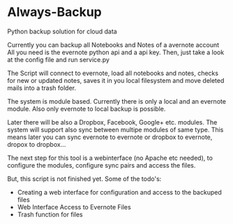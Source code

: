 Always-Backup
==============

Python backup solution for cloud data

Currently you can backup all Notebooks and Notes of a avernote account
All you need is the evernote python api and a api key.
Then, just take a look at the config file and run service.py

The Script will connect to evernote, load all notebooks and notes,
checks for new or updated notes, saves it in you local filesystem
and move deleted mails into a trash folder.

The system is module based. Currently there is only a local and an evernote module.
Also only evernote to local backup is possible.

Later there will be also a Dropbox, Facebook, Google+ etc. modules. 
The system will support also sync between multipe modules of same type. 
This means later you can sync evernote to evernote or dropbox to evernote, 
dropox to dropbox...

The next step for this tool is a webinterface (no Apache etc needed), to configure
the modules, configure sync pairs and access the files.

But, this script is not finished yet.
Some of the todo's:
 - Creating a web interface for configuration and access to the backuped files
 - Web Interface Access to Evernote Files
 - Trash function for files
